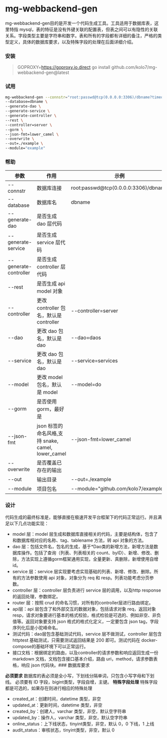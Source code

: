 # mg-webbackend-gen

mg-webbackend-gen目的是开发一个代码生成工具。工具适用于数据库表，这里特指 mysql，表的特征是没有外键关联的配置表，但表之间可以有隐性的关联关系。字段类型主要是字符串和数字。表和所有的字段都有详细的备注，严格的类型定义，具体的数据库要求，以及特殊字段的处理在后面详细介绍。

### 安装

> GOPROXY=https://goproxy.io,direct go install github.com/kolo7/mg-webbackend-gen@latest

### 试用

```bash
mg-webbackend-gen --connstr="root:passwd@tcp(0.0.0.0:3306)/dbname?timeout=5s&readTimeout=5s&writeTimeout=5s&parseTime=true&loc=Local&charset=utf8,utf8mb4" \
--database=dbname \
--generate-dao \
--generate-service \
--generate-controller \
--rest \
--controller=server \
--gorm \
--json-fmt=lower_camel \
--overwrite \
--out=./example \
--module="example"
```

### 帮助

| 参数                  | 作用                                               | 示例                                 |
| --------------------- | -------------------------------------------------- | ------------------------------------ |
| --connstr             | 数据库连接                                         | root:passwd@tcp(0.0.0.0:3306)/dbname |
| --database            | 数据库名                                           | dbname                               |
| --generate-dao        | 是否生成 dao 层代码                                |                                      |
| --generate-service    | 是否生成  service 层代码                          |                                      |
| --generate-controller | 是否生成 controller 层代码                         |                                      |
| --rest                | 是否生成 api model 对象                            |                                      |
| --controller          | 更改 controller 包名，默认是 controller            | --controller=server                  |
| --dao                 | 更改 dao 包名，默认是 dao                          | --dao=daos                           |
| --service             | 更改 dao 包名，默认是 dao                          | --service=services                   |
| --model               | 更改 model 包名，默认是 model                      | --model=do                           |
| --gorm                | 是否使用gorm，最好是                               |                                      |
| --json-fmt            | json 标签的命名风格,支持 snake, camel, lower_camel | --json-fmt=lower_camel               |
| --overwrite           | 是否覆盖已存在的输出                               |                                      |
| --out                 | 输出目录                                           | --out=./example                      |
| --module              | 项目包名                                           | --module="github.com/kolo7/example"  |

### 设计

代码生成的最终标准是，能够直接在极速开发平台框架下的代码正常运行。并且满足以下几点功能实现：

- model 层：model 层生成和数据库直接相关的代码，主要是结构体，包含了和数据库相对应的名称、tag、tablename 方法，转 api 对象的方法。
- dao 层：包括文件名，包名的生成，基于*Dao类的新增方法，新增方法是数据库操作。包括了查询（列表、列表相关的 count、byID）、新增、修改、删除，方法实现上遵循gorm框架通用实现，全量更新、真删除，新增使用自增 id。
- service 层：service 层实现要考虑实现基础的列表、新增、修改、删除。所有的方法参数使用 api 对象，对象分为 req 和 resp。列表功能考虑分页参数。
- controller 层：controller 层负责进行 service 层的调用，以及http response 的返回处理，参数绑定。
- router 层：按照 crud 的命名习惯，对所有的controller层进行路由绑定。
- api层：api 层包含了和外部交互的数据对象，包括请求对象 req，返回对象resp，请求对象要进行基本的格式校验，格式检验是可选的、例如非空、非负值等。返回对象要支持 json 格式的格式化定义，一定要包含 json tag，字段序列化后是小驼峰命名。
- 测试代码：dao层包含基础测试代码，service 层不做测试，controller 层包含 httptest 基础测试，只需要测试返回结果是 200 即可。测试代码在 docker-compose的基础环境下可以正常运行。
- 接口文档：根据绑定的路由，以及controller的请求参数和响应返回生成一份 markdown 文档，文档包含接口基本介绍，路由 uri，method，请求参数表格，响应 json 代码块。### 数据库要求

**必须要求**
数据库的表必须是全小写，下划线分隔单词，只包含小写字母和下划线。
必须要有 ID 字段，bigint类型，字段自增，主键。
**特殊字段处理**
特殊字段都是可选的，如果存在则进行相应的特殊处理

- created_at：创建时间，datetime 类型，非空
- updated_at：更新时间，datetime 类型，非空
- created_by：创建人，varchar 类型，非空，默认空字符串
- updated_by：操作人，varchar 类型，非空，默认空字符串
- online_status：上下线状态，tinyint类型，非空，默认 0，0 下线，1 上线
- audit_status：审核状态，tinyint类型，非空，默认 0
